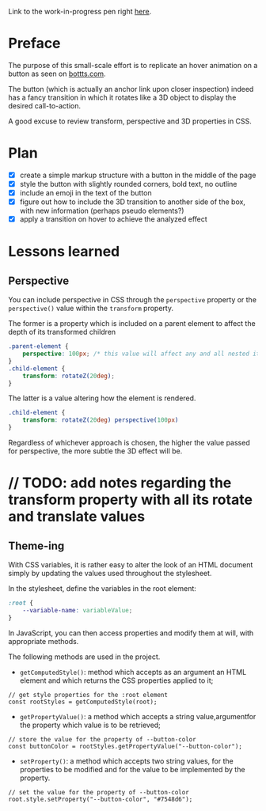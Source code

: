 Link to the work-in-progress pen right [here](https://codepen.io/borntofrappe/full/BreORo/).

# Preface 

The purpose of this small-scale effort is to replicate an hover animation on a button as seen on [bottts.com](https://bottts.com/).

The button (which is actually an anchor link upon closer inspection) indeed has a fancy transition in which it rotates like a 3D object to display the desired call-to-action.

A good excuse to review transform, perspective and 3D properties in CSS.

# Plan

- [x] create a simple markup structure with a button in the middle of the page
- [x] style the button with slightly rounded corners, bold text, no outline
- [x] include an emoji in the text of the button
- [x] figure out how to include the 3D transition to another side of the box, with new information (perhaps pseudo elements?)
- [x] apply a transition on hover to achieve the analyzed effect

# Lessons learned

## Perspective

You can include perspective in CSS through the `perspective` property or the `perspective()` value within the `transform` property.

The former is a property which is included on a parent element to affect the depth of its transformed children

```CSS
.parent-element {
    perspective: 100px; /* this value will affect any and all nested items, anchoring them to the same vanishing point */
}
.child-element {
    transform: rotateZ(20deg);
}
```

The latter is a value altering how the element is rendered.


```CSS
.child-element {
    transform: rotateZ(20deg) perspective(100px)
}
```

Regardless of whichever approach is chosen, the higher the value passed for perspective, the more subtle the 3D effect will be.


# // TODO: add notes regarding the transform property with all its rotate and translate values


## Theme-ing

With CSS variables, it is rather easy to alter the look of an HTML document simply by updating the values used throughout the stylesheet.

In the stylesheet, define the variables in the root element:

```CSS
:root {
    --variable-name: variableValue;
}
```

In JavaScript, you can then access properties and modify them at will, with appropriate methods.

The following methods are used in the project.

- `getComputedStyle()`: method which accepts as an argument an HTML element and which returns the CSS properties applied to it;

```JS
// get style properties for the :root element
const rootStyles = getComputedStyle(root);
```

- `getPropertyValue()`: a method which accepts a string value,argumentfor the property which value is to be retrieved;

```JS
// store the value for the property of --button-color 
const buttonColor = rootStyles.getPropertyValue("--button-color");
```

- `setProperty()`: a method which accepts two string values, for the properties to be modified and for the value to be implemented by the property.

```JS
// set the value for the property of --button-color
root.style.setProperty("--button-color", "#7548d6");
```


